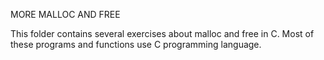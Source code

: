 MORE MALLOC AND FREE

This folder contains several exercises about malloc and free in C.
Most of these programs and functions use C programming language.